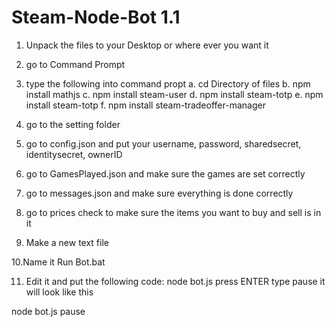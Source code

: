 # Steam-Node-Bot 1.1

1. Unpack the files to your Desktop or where ever you want it

2. go to Command Prompt

3. type the following into command propt
    a. cd Directory of files 
    b. npm install mathjs
    c. npm install steam-user
    d. npm install steam-totp
    e. npm install steam-totp
    f. npm install steam-tradeoffer-manager


4. go to the setting folder

5. go to config.json and put your username, password, sharedsecret, identitysecret, ownerID

6. go to GamesPlayed.json and make sure the games are set correctly

7. go to messages.json and make sure everything is done correctly 

8. go to prices check to make sure the items you want to buy and  sell is in it 

9. Make a new text file

10.Name it Run Bot.bat

11. Edit it and put the following code: node bot.js press ENTER  type pause
it will look like this 

node bot.js
pause

